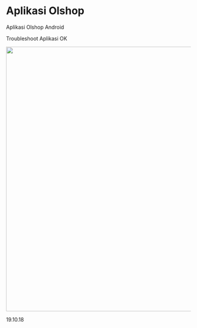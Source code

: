 # Aplikasi Olshop
Aplikasi Olshop Android

Troubleshoot Aplikasi OK

<img src="https://github.com/bariscodetech/NgietView/blob/master/screenshoot/screenshot-1539963580651.jpg" height="720"/>

19.10.18
